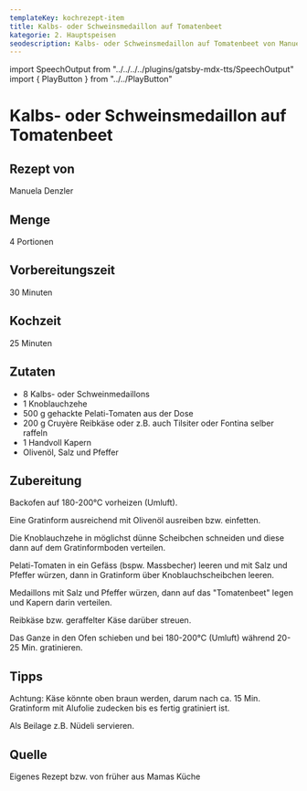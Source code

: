 ```yaml
---
templateKey: kochrezept-item
title: Kalbs- oder Schweinsmedaillon auf Tomatenbeet
kategorie: 2. Hauptspeisen
seodescription: Kalbs- oder Schweinsmedaillon auf Tomatenbeet von Manuela Denzler
---
```

import SpeechOutput from "../../../../plugins/gatsby-mdx-tts/SpeechOutput"
import { PlayButton } from "../../PlayButton"

<SpeechOutput id="kochrezept-manuela-denzler-kalbs-schweinsmedaillon-tomatenbeet" customPlayButton={PlayButton}>

# Kalbs- oder Schweinsmedaillon auf Tomatenbeet

## Rezept von

Manuela Denzler

## Menge

4 Portionen

## Vorbereitungszeit

30 Minuten

## Kochzeit

25 Minuten


## Zutaten

* 8 Kalbs- oder Schweinmedaillons
* 1 Knoblauchzehe
* 500 g gehackte Pelati-Tomaten aus der Dose
* 200 g Cruyère Reibkäse oder z.B. auch Tilsiter oder Fontina selber raffeln
* 1 Handvoll Kapern
* Olivenöl, Salz und Pfeffer

## Zubereitung

Backofen auf 180-200°C vorheizen (Umluft).

Eine Gratinform ausreichend mit Olivenöl ausreiben bzw. einfetten.

Die Knoblauchzehe in möglichst dünne Scheibchen schneiden und diese dann auf dem Gratinformboden verteilen.

Pelati-Tomaten in ein Gefäss (bspw. Massbecher) leeren und mit Salz und Pfeffer würzen, dann in Gratinform über Knoblauchscheibchen leeren.

Medaillons mit Salz und Pfeffer würzen, dann auf das "Tomatenbeet" legen und Kapern darin verteilen.

Reibkäse bzw. geraffelter Käse darüber streuen.

Das Ganze in den Ofen schieben und bei 180-200°C (Umluft) während 20-25 Min. gratinieren.

## Tipps

Achtung: Käse könnte oben braun werden, darum nach ca. 15 Min.
Gratinform mit Alufolie zudecken bis es fertig gratiniert ist.

Als Beilage z.B. Nüdeli servieren.

## Quelle

Eigenes Rezept bzw. von früher aus Mamas Küche
</SpeechOutput>